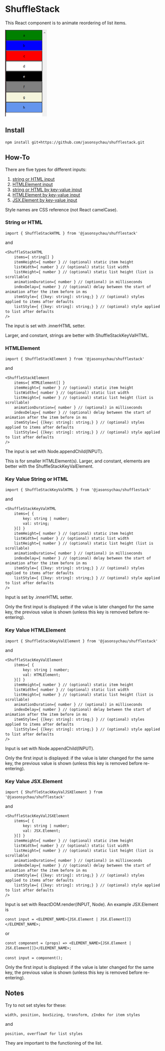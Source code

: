 # ShuffleStack

This React component is to animate reordering of list items.

![moving items in a list](./example.gif)

## Install

```
npm install git+https://github.com/jasonsychau/shufflestack.git
```

## How-To

There are five types for different inputs:

1. [string or HTML input](#string-or-HTML)
2. [HTMLElement input](#htmlelement)
3. [string or HTML by key-value input](#key-value-string-or-html)
4. [HTMLElement by key-value input](#key-value-htmlelement)
5. [JSX.Element by key-value input](#key-value-jsxelement)

Style names are CSS reference (not React camelCase).

### String or HTML

```
import { ShuffleStackHTML } from '@jasonsychau/shufflestack'
```

and

```
<ShuffleStackHTML
	items={ string[] }
	itemHeight={ number } // (optional) static item height
	listWidth={ number } // (optional) static list width
	listHeight={ number } // (optional) static list height (list is scrollable)
	animationDuration={ number } // (optional) in milliseconds
	indexDelay={ number } // (optional) delay between the start of animation after the item before in ms
	itemStyle={ {[key: string]: string;} } // (optional) styles applied to items after defaults
	listStyle={ {[key: string]: string;} } // (optional) style applied to list after defaults
/>
```

The input is set with .innerHTML setter.

Larger, and constant, strings are better with ShuffleStackKeyValHTML.

### HTMLElement

```
import { ShuffleStackElement } from '@jasonsychau/shufflestack'
```

and

```
<ShuffleStackElement
	items={ HTMLElement[] }
	itemHeight={ number } // (optional) static item height
	listWidth={ number } // (optional) static list width
	listHeight={ number } // (optional) static list height (list is scrollable)
	animationDuration={ number } // (optional) in milliseconds
	indexDelay={ number } // (optional) delay between the start of animation after the item before in ms
	itemStyle={ {[key: string]: string;} } // (optional) styles applied to items after defaults
	listStyle={ {[key: string]: string;} } // (optional) style applied to list after defaults
/>
```

The input is set with Node.appendChild(INPUT).

This is for smaller HTMLElement(s). Larger, and constant, elements are better with the ShuffleStackKeyValElement.

### Key Value String or HTML

```
import { ShuffleStackKeyValHTML } from '@jasonsychau/shufflestack'
```

and

```
<ShuffleStackKeyValHTML
	items={ {
		key: string | number;
		val: string;
	}[] }
	itemHeight={ number } // (optional) static item height
	listWidth={ number } // (optional) static list width
	listHeight={ number } // (optional) static list height (list is scrollable)
	animationDuration={ number } // (optional) in milliseconds
	indexDelay={ number } // (optional) delay between the start of animation after the item before in ms
	itemStyle={ {[key: string]: string;} } // (optional) styles applied to items after defaults
	listStyle={ {[key: string]: string;} } // (optional) style applied to list after defaults
/>
```

Input is set by .innerHTML setter.

Only the first input is displayed: if the value is later changed for the same key, the previous value is shown (unless this key is removed before re-entering).

### Key Value HTMLElement

```
import { ShuffleStackKeyValElement } from '@jasonsychau/shufflestack'
```

and

```
<ShuffleStackKeyValElement
	items={ {
		key: string | number;
		val: HTMLElement;
	}[] }
	itemHeight={ number } // (optional) static item height
	listWidth={ number } // (optional) static list width
	listHeight={ number } // (optional) static list height (list is scrollable)
	animationDuration={ number } // (optional) in milliseconds
	indexDelay={ number } // (optional) delay between the start of animation after the item before in ms
	itemStyle={ {[key: string]: string;} } // (optional) styles applied to items after defaults
	listStyle={ {[key: string]: string;} } // (optional) style applied to list after defaults
/>
```

Input is set with Node.appendChild(INPUT).

Only the first input is displayed: if the value is later changed for the same key, the previous value is shown (unless this key is removed before re-entering).

### Key Value JSX.Element

```
import { ShuffleStackKeyValJSXElement } from '@jasonsychau/shufflestack'
```

and

```
<ShuffleStackKeyValJSXElement
	items={ {
		key: string | number;
		val: JSX.Element;
	}[] }
	itemHeight={ number } // (optional) static item height
	listWidth={ number } // (optional) static list width
	listHeight={ number } // (optional) static list height (list is scrollable)
	animationDuration={ number } // (optional) in milliseconds
	indexDelay={ number } // (optional) delay between the start of animation after the item before in ms
	itemStyle={ {[key: string]: string;} } // (optional) styles applied to items after defaults
	listStyle={ {[key: string]: string;} } // (optional) style applied to list after defaults
/>
```

Input is set with ReactDOM.render(INPUT, Node). An example JSX.Element is

```
const input = <ELEMENT_NAME>{JSX.Element | JSX.Element[]}</ELEMENT_NAME>;
```

or

```
const component = (props) => <ELEMENT_NAME>{JSX.Element | JSX.Element[]}</ELEMENT_NAME>;

const input = component();
```

Only the first input is displayed: if the value is later changed for the same key, the previous value is shown (unless this key is removed before re-entering).

## Notes

Try to not set styles for these:

```
width, position, boxSizing, transform, zIndex for item styles
```

and

```
position, overflowY for list styles
```

They are important to the functioning of the list.
